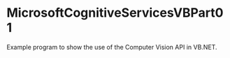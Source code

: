# MicrosoftCognitiveServicesVBPart01
Example program to show the use of the Computer Vision API in VB.NET.
